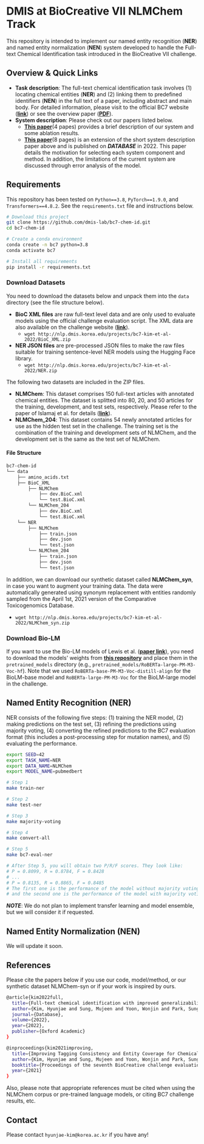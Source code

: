 # DMIS at BioCreative VII NLMChem Track

This repository is intended to implement our named entity recognition (**NER**) and named entity normalization (**NEN**) system developed to handle the Full-text Chemical Identification task introduced in the BioCreative VII challenge.

## Overview & Quick Links

* **Task description**: The full-text chemical identification task involves (1) locating chemical entities (**NER**) and (2) linking them to predefined identifiers (**NEN**) in the full text of a paper, including abstract and main body. For detailed information, please visit to the official BC7 website (**[link](https://biocreative.bioinformatics.udel.edu/tasks/biocreative-vii/track-2/)**) or see the overview paper (**[PDF](https://biocreative.bioinformatics.udel.edu/media/store/files/2021/TRACK2_pos_01_BC7_submission_223.pdf)**).
* **System description**: Please check out our papers listed below.
  * **[This paper](https://arxiv.org/abs/2111.10584)**(4 papes) provides a brief description of our system and some ablation results.
  * **[This paper](https://academic.oup.com/database/article/doi/10.1093/database/baac074/6726385)**(8 pages) is an extension of the short system description paper above and is published on ***DATABASE*** in 2022. This paper details the motivation for selecting each system component and method. In addition, the limitations of the current system are discussed through error analysis of the model.

## Requirements
This repository has been tested on `Python==3.8`, `PyTorch==1.9.0`, and `Transformers==4.8.2`. See the `requirements.txt` file and instructions below.

```bash
# Download this project
git clone https://github.com/dmis-lab/bc7-chem-id.git
cd bc7-chem-id

# Create a conda environment
conda create -n bc7 python=3.8
conda activate bc7

# Install all requirements
pip install -r requirements.txt
```

### Download Datasets

You need to download the datasets below and unpack them into the `data` directory (see the file structure below).

* **BioC XML files** are raw full-text level data and are only used to evaluate models using the official challenge evaluation script. The XML data are also available on the challenge website (**[link](https://biocreative.bioinformatics.udel.edu/tasks/biocreative-vii/track-2/)**).
    * `wget http://nlp.dmis.korea.edu/projects/bc7-kim-et-al-2022/BioC_XML.zip`
*  **NER JSON files** are pre-processed JSON files to make the raw files suitable for training sentence-level NER models using the Hugging Face library.
    * `wget http://nlp.dmis.korea.edu/projects/bc7-kim-et-al-2022/NER.zip`  

The following two datasets are included in the ZIP files.
* **NLMChem**: This dataset comprises 150 full-text articles with annotated chemical entities. The dataset is splitted into 80, 20, and 50 articles for the training, development, and test sets, respectively. Please refer to the paper of Islamaj et al. for details (**[link](https://www.nature.com/articles/s41597-021-00875-1)**). 
* **NLMChem_204**: This dataset contains 54 newly annotated articles for use as the hidden test set in the challenge. The training set is the combination of the training and development sets of NLMChem, and the development set is the same as the test set of NLMChem.

#### File Structure

```bash
bc7-chem-id
└── data
    ├── amino_acids.txt
    ├── BioC_XML
        ├── NLMChem
            ├── dev.BioC.xml
            └── test.BioC.xml
        └── NLMChem_204
            ├── dev.BioC.xml
            └── test.BioC.xml
    └── NER
        ├── NLMChem
            ├── train.json
            ├── dev.json
            └── test.json
        └── NLMChem_204
            ├── train.json
            ├── dev.json
            └── test.json
```

In addition, we can download our synthetic dataset called **NLMChem_syn**, in case you want to augment your training data. The data were automatically generated using synonym replacement with entities randomly sampled from the April 1st, 2021 version of the Comparative Toxicogenomics Database.
* `wget http://nlp.dmis.korea.edu/projects/bc7-kim-et-al-2022/NLMChem_syn.zip`

### Download Bio-LM
If you want to use the Bio-LM models of Lewis et al. (**[paper link](https://aclanthology.org/2020.clinicalnlp-1.17/)**), you need to download the models' weights from **[this repository](https://github.com/facebookresearch/bio-lm)** and place them in the `pretrained_models` directory (e.g., `pretrained_models/RoBERTa-large-PM-M3-Voc-hf`). Note that we used `RoBERTa-base-PM-M3-Voc-distill-align` for the BioLM-base model and `RoBERTa-large-PM-M3-Voc` for the BioLM-large model in the challenge.

## Named Entity Recognition (NER)
NER consists of the following five steps: (1) training the NER model, (2) making predictions on the test set, (3) refining the predictions using majority voting, (4) converting the refined predictions to the BC7 evaluation format (this includes a post-processing step for mutation names), and (5) evaluating the performance.

```bash
export SEED=42
export TASK_NAME=NER
export DATA_NAME=NLMChem
export MODEL_NAME=pubmedbert

# Step 1
make train-ner

# Step 2
make test-ner

# Step 3
make majority-voting

# Step 4
make convert-all

# Step 5
make bc7-eval-ner

# After Step 5, you will obtain two P/R/F scores. They look like:
# P = 0.8099, R = 0.8784, F = 0.8428
# ...
# P = 0.8135, R = 0.8865, F = 0.8485
# The first one is the performance of the model without majority voting
# and the second one is the performance of the model with majority voting.
```
***NOTE***: We do not plan to implement transfer learning and model ensemble, but we will consider it if requested.

## Named Entity Normalization (NEN)
We will update it soon.

## References

Please cite the papers below if you use our code, model/method, or our synthetic dataset NLMChem-syn or if your work is inspired by ours.

```bash
@article{kim2022full,
  title={Full-text chemical identification with improved generalizability and tagging consistency},
  author={Kim, Hyunjae and Sung, Mujeen and Yoon, Wonjin and Park, Sungjoon and Kang, Jaewoo},
  journal={Database},
  volume={2022},
  year={2022},
  publisher={Oxford Academic}
}
```

```bash
@inproceedings{kim2021improving,
  title={Improving Tagging Consistency and Entity Coverage for Chemical Identification in Full-text Articles},
  author={Kim, Hyunjae and Sung, Mujeen and Yoon, Wonjin and Park, Sungjoon and Kang, Jaewoo},
  booktitle={Proceedings of the seventh BioCreative challenge evaluation workshop},
  year={2021}
}
```

Also, please note that appropriate references must be cited when using the NLMChem corpus or pre-trained language models, or citing BC7 challenge results, etc.

## Contact
Please contact `hyunjae-kim@korea.ac.kr` if you have any!
